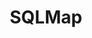 ---
title: "SQLMap"
description: "Automatic SQL injection and database takeover tool that detects, exploits, and extracts data from vulnerable web applications."
platforms: ["windows", "linux", "macos", "cli"]
categories: ["Web", "FullPwn"]
tags: ["sql-injection", "database-exploitation", "penetration-testing", "web-security", "automated-exploitation"]
github: "https://github.com/sqlmapproject/sqlmap"
url: "https://sqlmap.org/"
documentation: "https://github.com/sqlmapproject/sqlmap/wiki"
---